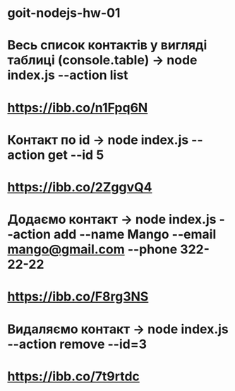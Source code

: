 # goit-nodejs-hw-01

# Весь список контактів у вигляді таблиці (console.table) -> node index.js --action list
# https://ibb.co/n1Fpq6N

# Контакт по id -> node index.js --action get --id 5
# https://ibb.co/2ZggvQ4

# Додаємо контакт -> node index.js --action add --name Mango --email mango@gmail.com --phone 322-22-22
# https://ibb.co/F8rg3NS

# Видаляємо контакт -> node index.js --action remove --id=3
# https://ibb.co/7t9rtdc
